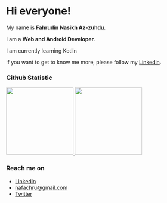 # Hi everyone! 

My name is **Fahrudin Nasikh Az-zuhdu**.

I am a **Web and Android Developer**.

I am currently learning Kotlin


if you want to get to know me more, please follow my [Linkedin](https://www.linkedin.com/in/fahrudin-az-zuhd-38625b1b0).


### Github Statistic
<p align="left">
<a href="https://github.com/dimasmds">
  <img height="180em" src="https://github-readme-stats-eight-theta.vercel.app/api?username=fahruazzuhd&show_icons=true&theme=algolia&include_all_commits=true&count_private=true"/>
  <img height="180em" src="https://github-readme-stats-eight-theta.vercel.app/api/top-langs/?username=fahruazzuhd&layout=compact&langs_count=8&theme=algolia"/>
</a>
</p>

### Reach me on
- <a href="https://www.linkedin.com/in/fahrudin-az-zuhd-38625b1b0/">LinkedIn</a>
- nafachru@gmail.com
- <a href="https://twitter/AzFahru">Twitter</a>
